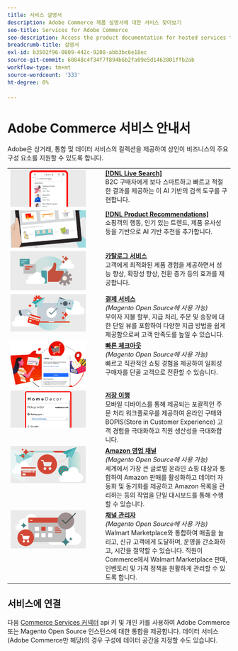 ```yaml
---
title: 서비스 설명서
description: Adobe Commerce 제품 설명서에 대한 서비스 찾아보기
seo-title: Services for Adobe Commerce
seo-description: Access the product documentation for hosted services that help Adobe Commerce and Magento Open Source merchants support key components of their business.
breadcrumb-title: 설명서
exl-id: b3502f96-0809-442c-9208-abb3bc6e18ec
source-git-commit: 60848c4f34f7f894b6b2fa09e5d1462801ffb2ab
workflow-type: tm+mt
source-wordcount: '333'
ht-degree: 0%

---
```


# Adobe Commerce 서비스 안내서

Adobe은 상거래, 통합 및 데이터 서비스의 컬렉션을 제공하여 상인이 비즈니스의 주요 구성 요소를 지원할 수 있도록 합니다.

<table>
<tr>
  <td valign="top" width="200">
      <img alt="[!DNL Live Search]" src="assets/live-search.png" width="170px"/></td>
   <td valign="top"><a href="https://experienceleague.adobe.com/docs/commerce-merchant-services/live-search/overview.html"><strong>[!DNL Live Search]</strong></a>  
    <div>B2C 구매자에게 보다 스마트하고 빠르고 적절한 결과를 제공하는 이 AI 기반의 검색 도구를 구현합니다.</div>
  </td>
   </tr>
<tr>
   <td valign="top" width="200">
       <img alt="[!UICONTROL Product Recommendations]" src="assets/product-recs.png" width="170px"/></td>
   <td valign="top">
   <a href="https://experienceleague.adobe.com/docs/commerce-merchant-services/product-recommendations/overview.html"><strong>[!DNL Product Recommendations]</strong></a>
    <div>쇼핑객의 행동, 인기 있는 트렌드, 제품 유사성 등을 기반으로 AI 기반 추천을 추가합니다.</div>
  </td>
   </tr>
<tr>
    <td valign="top" width="200px">
       <img alt="카탈로그 서비스" src="assets/catalog-service.png" width="170px"></td>
   <td valign="top"><a href="https://experienceleague.adobe.com/docs/commerce-merchant-services/catalog-service/guide-overview.html"> <strong>카탈로그 서비스</strong></a> <br>
    <div>고객에게 최적화된 제품 경험을 제공하면서 성능 향상, 확장성 향상, 전환 증가 등의 효과를 제공합니다.</div>
  </td>
   </tr>
<tr>
  <td valign="top" width="200px">
    <img alt="결제 서비스" src="assets/payment-services.png" width="170px"/></td>
   <td valign="top"><a href="https://experienceleague.adobe.com/docs/commerce-merchant-services/payment-services/guide-overview.html"><strong>결제 서비스</strong></a>  <br><em>(Magento Open Source에 사용 가능)</em>
    <div>무이자 지불 할부, 지급 처리, 주문 및 송장에 대한 단일 뷰를 포함하여 다양한 지급 방법을 쉽게 제공함으로써 고객 만족도를 높일 수 있습니다.</div>
  </td>
    </tr>
<tr>
  <td valign="top" width="200px">
    <img alt="빠른 체크아웃" src="assets/quick-checkout.png" width="170px"/></td>
   <td valign="top"><a href="https://experienceleague.adobe.com/docs/commerce-merchant-services/quick-checkout/overview.html"><strong>빠른 체크아웃</strong></a>  <br><em>(Magento Open Source에 사용 가능)</em>
    <div>빠르고 직관적인 쇼핑 경험을 제공하여 일회성 구매자를 단골 고객으로 전환할 수 있습니다.</div>
  </td>
    </tr>
<tr>
    <td valign="top" width="200px">
       <img alt="저장 이행" src="assets/store-fulfillment-landing-graphic.png" width="170px"/></td>
   <td valign="top"><a href="https://experienceleague.adobe.com/docs/commerce-merchant-services/store-fulfillment/guide-overview.html"> <strong>저장 이행</strong></a></br>
    <div>모바일 디바이스를 통해 제공되는 포괄적인 주문 처리 워크플로우를 제공하여 온라인 구매와 BOPIS(Store in Customer Experience) 고객 경험을 극대화하고 직원 생산성을 극대화합니다.</div>
  </td>
   </tr>
<tr>
    <td valign="top" width="200px">
       <img alt="Amazon Sales Channel" src="assets/amazon-channel.png" width="170px"></td>
   <td valign="top"><a href="https://experienceleague.adobe.com/docs/commerce-channels/amazon/guide-overview.html"> <strong>Amazon 영업 채널</strong></a> <br><em>(Magento Open Source에 사용 가능)</em>
    <div>세계에서 가장 큰 글로벌 온라인 쇼핑 대상과 통합하여 Amazon 판매를 활성화하고 데이터 자동화 및 동기화를 제공하고 Amazon 목록을 관리하는 등의 작업을 단일 대시보드를 통해 수행할 수 있습니다.</div>
  </td>
   </tr>
<tr>
    <td valign="top">
       <img alt="[!DNL Channel Manager]" src="assets/channel-manager.png" width="170px"></td>
   <td valign="top"><a href="https://experienceleague.adobe.com/docs/commerce-channels/channel-manager/guide-overview.html"> <strong>채널 관리자</strong></a> <br><em>(Magento Open Source에 사용 가능)</em>
    <div>Walmart Marketplace와 통합하여 매출을 늘리고, 신규 고객에게 도달하며, 운영을 간소화하고, 시간을 절약할 수 있습니다. 직원이 Commerce에서 Walmart Marketplace 판매, 인벤토리 및 가격 정책을 원활하게 관리할 수 있도록 합니다.</div>
  </td>
   </tr>
</table>

## 서비스에 연결

다음 [Commerce Services 커넥터](saas.md) api 키 및 개인 키를 사용하여 Adobe Commerce 또는 Magento Open Source 인스턴스에 대한 통합을 제공합니다. 데이터 서비스(Adobe Commerce만 해당)의 경우 구성에 데이터 공간을 지정할 수도 있습니다.
